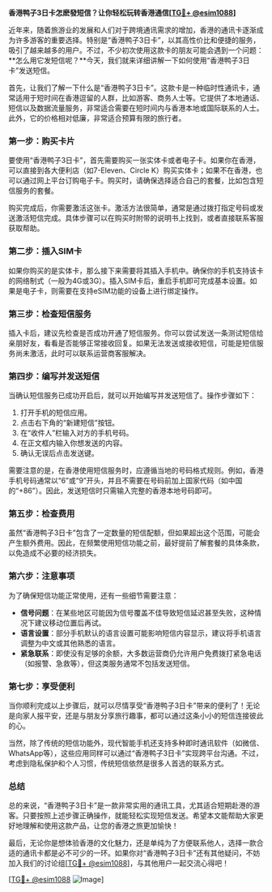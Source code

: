 **香港鸭子3日卡怎麽發短信？让你轻松玩转香港通信[[TG💪+ @esim1088](https://t.me/s/esim1088)]**

近年来，随着旅游业的发展和人们对于跨境通讯需求的增加，香港的通讯卡逐渐成为许多游客的重要选择。特别是“香港鸭子3日卡”，以其高性价比和便捷的服务，吸引了越来越多的用户。不过，不少初次使用这款卡的朋友可能会遇到一个问题：**怎么用它发短信呢？**今天，我们就来详细讲解一下如何使用“香港鸭子3日卡”发送短信。

首先，让我们了解一下什么是“香港鸭子3日卡”。这款卡是一种临时性通讯卡，通常适用于短时间在香港逗留的人群，比如游客、商务人士等。它提供了本地通话、短信以及数据流量服务，非常适合需要在短时间内与香港本地或国际联系的人士。此外，它的价格相对低廉，非常适合预算有限的旅行者。

### **第一步：购买卡片**
要使用“香港鸭子3日卡”，首先需要购买一张实体卡或者电子卡。如果你在香港，可以直接到各大便利店（如7-Eleven、Circle K）购买实体卡；如果不在香港，也可以通过网上平台订购电子卡。购买时，请确保选择适合自己的套餐，比如包含短信服务的套餐。

购买完成后，你需要激活这张卡。激活方法很简单，通常是通过拨打指定号码或发送激活短信完成。具体步骤可以在购买时附带的说明书上找到，或者直接联系客服获取帮助。

### **第二步：插入SIM卡**
如果你购买的是实体卡，那么接下来需要将其插入手机中。确保你的手机支持该卡的网络制式（一般为4G或3G）。插入SIM卡后，重启手机即可完成基本设置。如果是电子卡，则需要在支持eSIM功能的设备上进行绑定操作。

### **第三步：检查短信服务**
插入卡后，建议先检查是否成功开通了短信服务。你可以尝试发送一条测试短信给亲朋好友，看看是否能够正常接收回复。如果无法发送或接收短信，可能是短信服务尚未激活，此时可以联系运营商客服解决。

### **第四步：编写并发送短信**
当确认短信服务已成功开启后，就可以开始编写并发送短信了。操作步骤如下：

1. 打开手机的短信应用。
2. 点击右下角的“新建短信”按钮。
3. 在“收件人”栏输入对方的手机号码。
4. 在正文框内输入你想发送的内容。
5. 确认无误后点击发送键。

需要注意的是，在香港使用短信服务时，应遵循当地的号码格式规则。例如，香港手机号码通常以“6”或“9”开头，并且不需要在号码前加上国家代码（如中国的“+86”）。因此，发送短信时只需输入完整的香港本地号码即可。

### **第五步：检查费用**
虽然“香港鸭子3日卡”包含了一定数量的短信配额，但如果超出这个范围，可能会产生额外费用。因此，在频繁使用短信功能之前，最好提前了解套餐的具体条款，以免造成不必要的经济损失。

### **第六步：注意事项**
为了确保短信功能正常使用，还有一些细节需要注意：
- **信号问题**：在某些地区可能因为信号覆盖不佳导致短信延迟甚至失败，这种情况下建议移动位置后再试。
- **语言设置**：部分手机默认的语言设置可能影响短信内容显示，建议将手机语言调整为中文或其他熟悉的语言。
- **紧急联系**：即使没有足够的余额，大多数运营商仍允许用户免费拨打紧急电话（如报警、急救等），但这类服务通常不包括发送短信。

### **第七步：享受便利**
当你顺利完成以上步骤后，就可以尽情享受“香港鸭子3日卡”带来的便利了！无论是向家人报平安，还是与朋友分享旅行趣事，都可以通过这条小小的短信连接彼此的心。

当然，除了传统的短信功能外，现代智能手机还支持多种即时通讯软件（如微信、WhatsApp等），这些应用同样可以通过“香港鸭子3日卡”实现跨平台沟通。不过，考虑到隐私保护和个人习惯，传统短信依然是很多人首选的联系方式。

### **总结**
总的来说，“香港鸭子3日卡”是一款非常实用的通讯工具，尤其适合短期赴港的游客。只要按照上述步骤正确操作，就能轻松实现短信发送。希望本文能帮助大家更好地理解和使用这款产品，让您的香港之旅更加愉快！

最后，无论你是想体验香港的文化魅力，还是单纯为了方便联系他人，选择一款合适的通讯卡都是必不可少的一环。如果你对“香港鸭子3日卡”还有其他疑问，不妨加入我们的讨论组[[TG💪+ @esim1088](https://t.me/s/esim1088)]，与其他用户一起交流心得吧！

[[TG💪+ @esim1088](https://t.me/s/esim1088) ![Image](https://i.postimg.cc/4NQfJmqS/Snipaste-2025-05-13-00-14-12.png)]